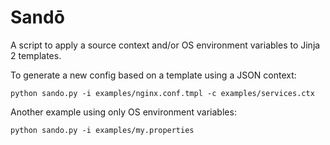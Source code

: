 Sandō
=====

A script to apply a source context and/or OS environment variables to Jinja 2 templates.

To generate a new config based on a template using a JSON context:

`python sando.py -i examples/nginx.conf.tmpl -c examples/services.ctx`

Another example using only OS environment variables:

`python sando.py -i examples/my.properties`
